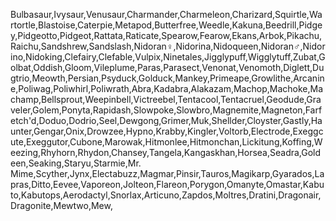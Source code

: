 Bulbasaur,Ivysaur,Venusaur,Charmander,Charmeleon,Charizard,Squirtle,Wartortle,Blastoise,Caterpie,Metapod,Butterfree,Weedle,Kakuna,Beedrill,Pidgey,Pidgeotto,Pidgeot,Rattata,Raticate,Spearow,Fearow,Ekans,Arbok,Pikachu,Raichu,Sandshrew,Sandslash,Nidoran♀,Nidorina,Nidoqueen,Nidoran♂,Nidorino,Nidoking,Clefairy,Clefable,Vulpix,Ninetales,Jigglypuff,Wigglytuff,Zubat,Golbat,Oddish,Gloom,Vileplume,Paras,Parasect,Venonat,Venomoth,Diglett,Dugtrio,Meowth,Persian,Psyduck,Golduck,Mankey,Primeape,Growlithe,Arcanine,Poliwag,Poliwhirl,Poliwrath,Abra,Kadabra,Alakazam,Machop,Machoke,Machamp,Bellsprout,Weepinbell,Victreebel,Tentacool,Tentacruel,Geodude,Graveler,Golem,Ponyta,Rapidash,Slowpoke,Slowbro,Magnemite,Magneton,Farfetch'd,Doduo,Dodrio,Seel,Dewgong,Grimer,Muk,Shellder,Cloyster,Gastly,Haunter,Gengar,Onix,Drowzee,Hypno,Krabby,Kingler,Voltorb,Electrode,Exeggcute,Exeggutor,Cubone,Marowak,Hitmonlee,Hitmonchan,Lickitung,Koffing,Weezing,Rhyhorn,Rhydon,Chansey,Tangela,Kangaskhan,Horsea,Seadra,Goldeen,Seaking,Staryu,Starmie,Mr. Mime,Scyther,Jynx,Electabuzz,Magmar,Pinsir,Tauros,Magikarp,Gyarados,Lapras,Ditto,Eevee,Vaporeon,Jolteon,Flareon,Porygon,Omanyte,Omastar,Kabuto,Kabutops,Aerodactyl,Snorlax,Articuno,Zapdos,Moltres,Dratini,Dragonair,Dragonite,Mewtwo,Mew,
